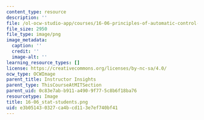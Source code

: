 ```yaml
---
content_type: resource
description: ''
file: /ol-ocw-studio-app/courses/16-06-principles-of-automatic-control-fall-2012/e3b051430327ca4bcd113e7ef740bf41_16-06_stat-students.png
file_size: 2950
file_type: image/png
image_metadata:
  caption: ''
  credit: ''
  image-alt: ''
learning_resource_types: []
license: https://creativecommons.org/licenses/by-nc-sa/4.0/
ocw_type: OCWImage
parent_title: Instructor Insights
parent_type: ThisCourseAtMITSection
parent_uid: 0c83e7ab-b911-a490-9f77-5c8b6f18ba76
resourcetype: Image
title: 16-06_stat-students.png
uid: e3b05143-0327-ca4b-cd11-3e7ef740bf41
---
```

